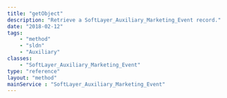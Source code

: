 ```yaml
---
title: "getObject"
description: "Retrieve a SoftLayer_Auxiliary_Marketing_Event record."
date: "2018-02-12"
tags:
    - "method"
    - "sldn"
    - "Auxiliary"
classes:
    - "SoftLayer_Auxiliary_Marketing_Event"
type: "reference"
layout: "method"
mainService : "SoftLayer_Auxiliary_Marketing_Event"
---
```

